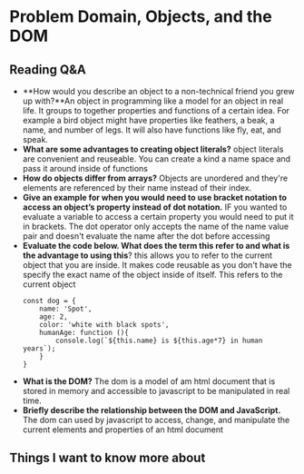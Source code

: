 # Problem Domain, Objects, and the DOM

## Reading Q&A

* **How would you describe an object to a non-technical friend you grew up with?**An object in programming like a model for an object in real life. It groups to together properties and functions of a certain idea. For example a bird object might have properties like feathers, a beak, a name, and number of legs. It will also have functions like fly, eat, and speak.
* **What are some advantages to creating object literals?** object literals are convenient and reuseable. You can create a kind a name space and pass it around inside of functions
* **How do objects differ from arrays?** Objects are unordered and they're elements are referenced by their name instead of their index. 
* **Give an example for when you would need to use bracket notation to access an object’s property instead of dot notation.** IF you wanted to evaluate a variable to access a certain property you would need to put it in brackets. The dot operator only accepts the name of the name value pair and doesn't evaluate the name after the dot before accessing
* **Evaluate the code below. What does the term this refer to and what is the advantage to using this**? this allows you to refer to the current object that you are inside. It makes code reusable as you don't have the specify the exact name of the object inside of itself. This refers to the current object
    ```
    const dog = {
        name: 'Spot',
        age: 2,
        color: 'white with black spots',
        humanAge: function (){
            console.log(`${this.name} is ${this.age*7} in human years`);
        }
    }
    ```
* **What is the DOM?** The dom is a model of am html document that is stored in memory and accessible to javascript to be manipulated in real time.
* **Briefly describe the relationship between the DOM and JavaScript.** The dom can used by javascript to access, change, and manipulate the current elements and properties of an html document

## Things I want to know more about